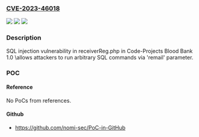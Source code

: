 ### [CVE-2023-46018](https://cve.mitre.org/cgi-bin/cvename.cgi?name=CVE-2023-46018)
![](https://img.shields.io/static/v1?label=Product&message=n%2Fa&color=blue)
![](https://img.shields.io/static/v1?label=Version&message=n%2Fa&color=blue)
![](https://img.shields.io/static/v1?label=Vulnerability&message=n%2Fa&color=brighgreen)

### Description

SQL injection vulnerability in receiverReg.php in Code-Projects Blood Bank 1.0 \allows attackers to run arbitrary SQL commands via 'remail' parameter.

### POC

#### Reference
No PoCs from references.

#### Github
- https://github.com/nomi-sec/PoC-in-GitHub

